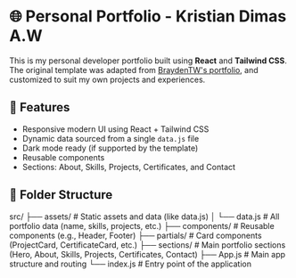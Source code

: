 # 🌐 Personal Portfolio - Kristian Dimas A.W

This is my personal developer portfolio built using **React** and **Tailwind CSS**.  
The original template was adapted from [BraydenTW's portfolio](https://github.com/BraydenTW/react-tailwind-portfolio), and customized to suit my own projects and experiences.

## 🚀 Features

- Responsive modern UI using React + Tailwind CSS
- Dynamic data sourced from a single `data.js` file
- Dark mode ready (if supported by the template)
- Reusable components
- Sections: About, Skills, Projects, Certificates, and Contact

## 📁 Folder Structure

src/
├── assets/              # Static assets and data (like data.js)
│   └── data.js          # All portfolio data (name, skills, projects, etc.)
├── components/          # Reusable components (e.g., Header, Footer)
├── partials/            # Card components (ProjectCard, CertificateCard, etc.)
├── sections/            # Main portfolio sections (Hero, About, Skills, Projects, Certificates, Contact)
├── App.js               # Main app structure and routing
└── index.js             # Entry point of the application
